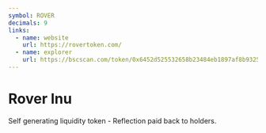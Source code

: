 ```yaml
---
symbol: ROVER
decimals: 9
links:
  - name: website
    url: https://rovertoken.com/
  - name: explorer
    url: https://bscscan.com/token/0x6452d525532658b23484eb1897af8b9325ca67b9
---
```


# Rover Inu

Self generating liquidity token - Reflection paid back to holders.
